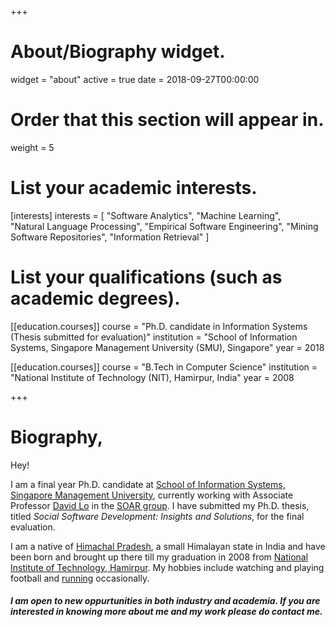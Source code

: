 +++
# About/Biography widget.
widget = "about"
active = true
date = 2018-09-27T00:00:00

# Order that this section will appear in.
weight = 5

# List your academic interests.
[interests]
  interests = [
     "Software Analytics",
     "Machine Learning",   
    "Natural Language Processing",
    "Empirical Software Engineering",
    "Mining Software Repositories",
    "Information Retrieval"
      ]

# List your qualifications (such as academic degrees).
[[education.courses]]
  course = "Ph.D. candidate in Information Systems (Thesis submitted for evaluation)"
  institution = "School of Information Systems, Singapore Management University (SMU), Singapore"
  year = 2018

[[education.courses]]
  course = "B.Tech in Computer Science"
  institution = "National Institute of Technology (NIT), Hamirpur, India"
  year = 2008
 
+++

# Biography,

Hey!

I am a final year Ph.D. candidate at [School of Information Systems, Singapore Management University](https://sis.smu.edu.sg/), currently working with Associate Professor [David Lo](http://www.mysmu.edu/faculty/davidlo/) in the [SOAR group](https://soarsmu.github.io/). I have submitted my Ph.D. thesis, titled *Social Software Development: Insights and Solutions*, for the final evaluation.

I am a native of  [Himachal Pradesh](https://en.wikipedia.org/wiki/Himachal_Pradesh), a small Himalayan state in India and have been born and brought up there till my graduation in 2008 from  [National Institute of Technology, Hamirpur](http://nith.ac.in/). My hobbies include watching and playing football and [running](https://www.strava.com/athletes/18520965) occasionally.

##### I am open to new oppurtunities in both industry and academia. If you are interested in knowing more about me and my work please do contact me. 